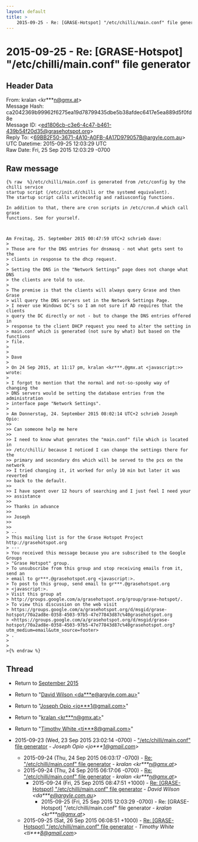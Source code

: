 ```yaml
---
layout: default
title: >
    2015-09-25 - Re: [GRASE-Hotspot] "/etc/chilli/main.conf" file generator
---
```


# 2015-09-25 - Re: [GRASE-Hotspot] "/etc/chilli/main.conf" file generator

## Header Data

From: kralan \<kr***n@gmx.at\><br>
Message Hash: ca2042369b99962f6275ea19d78799435dbe5b38afdec6417e5ea889d5f0fd8e<br>
Message ID: \<ed1806cb-c3e6-4c47-b461-439b54f20d35@grasehotspot.org\><br>
Reply To: \<69BB2F50-3671-4A10-A0FB-4A17D979057B@argyle.com.au\><br>
UTC Datetime: 2015-09-25 12:03:29 UTC<br>
Raw Date: Fri, 25 Sep 2015 12:03:29 -0700<br>

## Raw message

```
{% raw  %}/etc/chilli/main.conf is generated from /etc/config by the chilli service 
startup script (/etc/init.d/chilli or the systemd equivalent).
The startup script calls writeconfig and radiusconfig functions.

In addition to that, there are cron scripts in /etc/cron.d which call grase 
functions. See for yourself.



Am Freitag, 25. September 2015 00:47:59 UTC+2 schrieb dave:
>
> Those are for the DNS entries for dnsmasq - not what gets sent to the 
> clients in response to the dhcp request. 
>
> Setting the DNS in the "Network Settings” page does not change what DNS 
> the clients are told to use. 
>
> The premise is that the clients will always query Grase and then Grase 
> will query the DNS servers set in the Network Settings Page. 
> I never use Windows DC’s so I am not sure if AD requires that the clients 
> query the DC directly or not - but to change the DNS entries offered in 
> response to the client DHCP request you need to alter the setting in 
> main.conf which is generated (not sure by what) but based on the functions 
> file. 
>
>
> Dave
>
> On 24 Sep 2015, at 11:17 pm, kralan <kr***.@gmx.at <javascript:>> wrote:
>
> I forgot to mention that the normal and not-so-spooky way of changing the 
> DNS servers would be setting the database entries from the administration 
> interface page "Network Settings".
>
> Am Donnerstag, 24. September 2015 08:02:14 UTC+2 schrieb Joseph Opio:
>>
>> Can someone help me here
>>
>> I need to know what genrates the "main.conf" file which is located in 
>> /etc/chilli/ because I noticed I can change the settings there for the 
>> primary and secondary dns which will be served to the pcs on the network
>> I tried changing it, it worked for only 10 min but later it was reverted 
>> back to the default.
>>
>> I have spent over 12 hours of searching and I just feel I need your 
>> assistance
>>
>> Thanks in advance
>>
>> Joseph
>>
>>
> -- 
> This mailing list is for the Grase Hotspot Project http://grasehotspot.org
> --- 
> You received this message because you are subscribed to the Google Groups 
> "Grase Hotspot" group.
> To unsubscribe from this group and stop receiving emails from it, send an 
> email to gr***.@grasehotspot.org <javascript:>.
> To post to this group, send email to gr***.@grasehotspot.org 
> <javascript:>.
> Visit this group at 
> http://groups.google.com/a/grasehotspot.org/group/grase-hotspot/.
> To view this discussion on the web visit 
> https://groups.google.com/a/grasehotspot.org/d/msgid/grase-hotspot/70a2ad8e-0358-4503-97b5-47e77843d87c%40grasehotspot.org 
> <https://groups.google.com/a/grasehotspot.org/d/msgid/grase-hotspot/70a2ad8e-0358-4503-97b5-47e77843d87c%40grasehotspot.org?utm_medium=email&utm_source=footer>
> .
>
>
>{% endraw %}
```

## Thread

+ Return to [September 2015](/archive/2015/09)

+ Return to "[David Wilson <da***e<span>@</span>argyle.com.au>](/authors/da___e_at_argyle_com_au)"
+ Return to "[Joseph Opio <jo***1<span>@</span>gmail.com>](/authors/jo___1_at_gmail_com)"
+ Return to "[kralan <kr***n<span>@</span>gmx.at>](/authors/kr___n_at_gmx_at)"
+ Return to "[Timothy White <ti***8<span>@</span>gmail.com>](/authors/ti___8_at_gmail_com)"

+ 2015-09-23 (Wed, 23 Sep 2015 23:02:14 -0700) - ["/etc/chilli/main.conf" file generator](/archive/2015/09/339133aa4617ab7a61e1bfca4e1741ec3c1960bfaf9ec40f1c93ab6731e55d08) - _Joseph Opio \<jo***1@gmail.com\>_
  + 2015-09-24 (Thu, 24 Sep 2015 06:03:17 -0700) - [Re: "/etc/chilli/main.conf" file generator](/archive/2015/09/92fa6f4ddc935fb8ebcd189c43b64595c6625ae4957bd83336eede1c19d27295) - _kralan \<kr***n@gmx.at\>_
  + 2015-09-24 (Thu, 24 Sep 2015 06:17:06 -0700) - [Re: "/etc/chilli/main.conf" file generator](/archive/2015/09/c9915f36ab0c1e8537e5dd3c5f41a841780ade268bfbdfa380c11914b7bdf42a) - _kralan \<kr***n@gmx.at\>_
    + 2015-09-24 (Fri, 25 Sep 2015 08:47:51 +1000) - [Re: [GRASE-Hotspot] "/etc/chilli/main.conf" file generator](/archive/2015/09/e11e257f7b04fa8c06bab4644dd4eae01c2d23da4797a1bcc7e8b3f48379f5cc) - _David Wilson \<da***e@argyle.com.au\>_
      + 2015-09-25 (Fri, 25 Sep 2015 12:03:29 -0700) - Re: [GRASE-Hotspot] "/etc/chilli/main.conf" file generator - _kralan \<kr***n@gmx.at\>_
  + 2015-09-25 (Sat, 26 Sep 2015 06:08:51 +1000) - [Re: [GRASE-Hotspot] "/etc/chilli/main.conf" file generator](/archive/2015/09/045ef90a61f0119efa191faa3c2c3d71bf51ee5a99e4a594dec13003c3d3205b) - _Timothy White \<ti***8@gmail.com\>_

